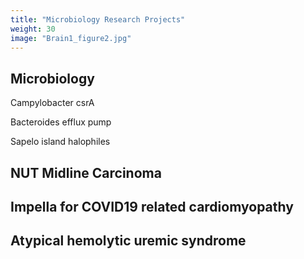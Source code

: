 ```yaml
---
title: "Microbiology Research Projects"
weight: 30
image: "Brain1_figure2.jpg"
---
```


## Microbiology
Campylobacter csrA

Bacteroides efflux pump

Sapelo island halophiles

## NUT Midline Carcinoma

## Impella for COVID19 related cardiomyopathy

## Atypical hemolytic uremic syndrome

